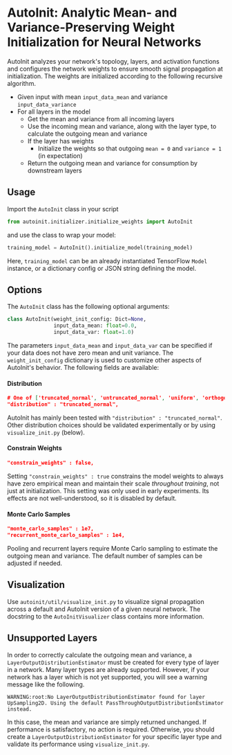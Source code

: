 # AutoInit: Analytic Mean- and Variance-Preserving Weight Initialization for Neural Networks

AutoInit analyzes your network's topology, layers, and activation functions and configures the network weights to ensure smooth signal propagation at initialization.  The weights are initialized according to the following recursive algorithm.

* Given input with mean `input_data_mean` and variance `input_data_variance`
* For all layers in the model
    * Get the mean and variance from all incoming layers
    * Use the incoming mean and variance, along with the layer type, to calculate the outgoing mean and variance 
    * If the layer has weights
        * Initialize the weights so that outgoing `mean = 0` and `variance = 1` (in expectation)
    * Return the outgoing mean and variance for consumption by downstream layers

## Usage

Import the `AutoInit` class in your script
```python
from autoinit.initializer.initialize_weights import AutoInit
```
and use the class to wrap your model:
```python
training_model = AutoInit().initialize_model(training_model)
```
Here, `training_model` can be an already instantiated TensorFlow `Model` instance, or a dictionary config or JSON string defining the model.

## Options

The `AutoInit` class has the following optional arguments:
```python
class AutoInit(weight_init_config: Dict=None,
               input_data_mean: float=0.0,
               input_data_var: float=1.0)
```
The parameters `input_data_mean` and `input_data_var` can be specified if your data does not have zero mean and unit variance.  The `weight_init_config` dictionary is used to customize other aspects of AutoInit's behavior.  The following fields are available:

#### Distribution
```json
# One of ['truncated_normal', 'untruncated_normal', 'uniform', 'orthogonal']
"distribution" : "truncated_normal",
```
AutoInit has mainly been tested with `"distribution" : "truncated_normal"`.  Other distribution choices should be validated experimentally or by using `visualize_init.py` (below).

#### Constrain Weights
```json
"constrain_weights" : false,
```
Setting `"constrain_weights" : true` constrains the model weights to always have zero empirical mean and maintain their scale *throughout training*, not just at initialization.  This setting was only used in early experiments.  Its effects are not well-understood, so it is disabled by default.

#### Monte Carlo Samples
```json
"monte_carlo_samples" : 1e7,
"recurrent_monte_carlo_samples" : 1e4,
```
Pooling and recurrent layers require Monte Carlo sampling to estimate the outgoing mean and variance.  The default number of samples can be adjusted if needed.

## Visualization

Use `autoinit/util/visualize_init.py` to visualize signal propagation across a default and AutoInit version of a given neural network.  The docstring to the `AutoInitVisualizer` class contains more information.

## Unsupported Layers

In order to correctly calculate the outgoing mean and variance, a `LayerOutputDistributionEstimator` must be created for every type of layer in a network.  Many layer types are already supported.  However, if your network has a layer which is not yet supported, you will see a warning message like the following.  

```
WARNING:root:No LayerOutputDistributionEstimator found for layer UpSampling2D. Using the default PassThroughOutputDistributionEstimator instead.
```

In this case, the mean and variance are simply returned unchanged.  If performance is satisfactory, no action is required.  Otherwise, you should create a `LayerOutputDistributionEstimator` for your specific layer type and validate its performance using `visualize_init.py`.

